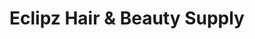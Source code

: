 ---
title: "Eclipz Hair & Beauty Supply"
url: /atlanta/eclipz-hair-and-beauty-supply/
shop: hairdresser
---